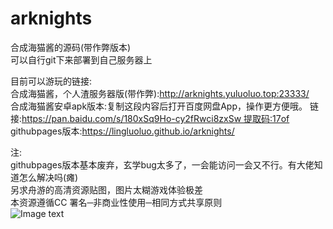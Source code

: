 # arknights  
合成海猫酱的源码(带作弊版本)  
可以自行git下来部署到自己服务器上  
  
目前可以游玩的链接:  
合成海猫酱，个人渣服务器版(带作弊):http://arknights.yuluoluo.top:23333/   
合成海猫酱安卓apk版本:复制这段内容后打开百度网盘App，操作更方便哦。 链接:https://pan.baidu.com/s/180xSq9Ho-cy2fRwci8zxSw 提取码:17of  
githubpages版本:https://lingluoluo.github.io/arknights/  

注:  
githubpages版本基本废弃，玄学bug太多了，一会能访问一会又不行。有大佬知道怎么解决吗(瘫)  
另求舟游的高清资源贴图，图片太糊游戏体验极差  
本资源遵循CC 署名─非商业性使用─相同方式共享原则  
![Image text](https://s3.ax1x.com/2021/01/28/y9bpy8.png)
